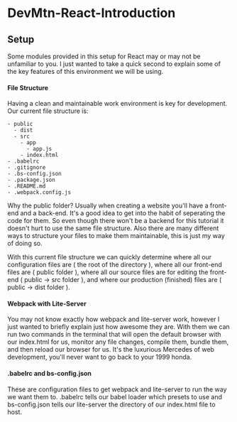 # DevMtn-React-Introduction

## Setup
Some modules provided in this setup for React may or may not be unfamiliar to you. I just wanted to take a quick second to explain some of the key features of this environment we will be using.
#### File Structure
Having a clean and maintainable work environment is key for development. Our current file structure is:
````
- public
  - dist
  - src
	- app
	  - app.js
	- index.html
- .babelrc
- .gitignore
- .bs-config.json
- .package.json
- .README.md
- .webpack.config.js
````
Why the public folder? Usually when creating a website you'll have a front-end and a back-end. It's a good idea to get into the habit of seperating the code for them. So even though there won't be a backend for this tutorial it doesn't hurt to use the same file structure. Also there are many different ways to structure your files to make them maintainable, this is just my way of doing so.

With this current file structure we can quickly determine where all our configuration files are ( the root of the directory ), where all our front-end files are ( public folder ), where all our source files are for editing the front-end ( public -> src folder ), and where our production (finished) files are ( public -> dist folder ). 
#### Webpack with Lite-Server
You may not know exactly how webpack and lite-server work, however I just wanted to briefly explain just how awesome they are. With them we can run two commands in the terminal that will open the default browser with our index.html for us, monitor any file changes, compile them, bundle them, and then reload our browser for us. It's the luxurious Mercedes of web development, you'll never want to go back to your 1999 honda. 
#### .babelrc and bs-config.json
These are configuration files to get webpack and lite-server to run the way we want them to. .babelrc tells our babel loader which presets to use and bs-config.json tells our lite-server the directory of our index.html file to host.